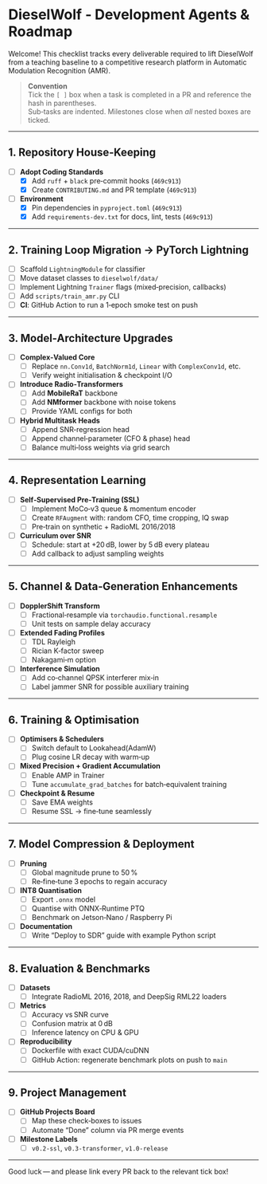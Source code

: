 # DieselWolf ‑ Development Agents & Roadmap

Welcome!  This checklist tracks every deliverable required to lift DieselWolf from a teaching baseline to a competitive research platform in Automatic Modulation Recognition (AMR).

> **Convention**  
> Tick the `[ ]` box when a task is completed in a PR and reference the hash in parentheses.  
> Sub‑tasks are indented.  Milestones close when *all* nested boxes are ticked.

---

## 1. Repository House‑Keeping
- [ ] **Adopt Coding Standards**
  - [x] Add `ruff` + `black` pre‑commit hooks (`469c913`)
  - [x] Create `CONTRIBUTING.md` and PR template (`469c913`)
- [ ] **Environment**
  - [x] Pin dependencies in `pyproject.toml` (`469c913`)
  - [x] Add `requirements-dev.txt` for docs, lint, tests (`469c913`)

---

## 2. Training Loop Migration → PyTorch Lightning
- [ ] Scaffold `LightningModule` for classifier
- [ ] Move dataset classes to `dieselwolf/data/`
- [ ] Implement Lightning `Trainer` flags (mixed‑precision, callbacks)
- [ ] Add `scripts/train_amr.py` CLI
- [ ] **CI**: GitHub Action to run a 1‑epoch smoke test on push

---

## 3. Model‑Architecture Upgrades
- [ ] **Complex‑Valued Core**
  - [ ] Replace `nn.Conv1d`, `BatchNorm1d`, `Linear` with `ComplexConv1d`, etc.
  - [ ] Verify weight initialisation & checkpoint I/O
- [ ] **Introduce Radio‑Transformers**
  - [ ] Add **MobileRaT** backbone
  - [ ] Add **NMformer** backbone with noise tokens
  - [ ] Provide YAML configs for both
- [ ] **Hybrid Multitask Heads**
  - [ ] Append SNR‑regression head
  - [ ] Append channel‑parameter (CFO & phase) head
  - [ ] Balance multi‑loss weights via grid search

---

## 4. Representation Learning
- [ ] **Self‑Supervised Pre‑Training (SSL)**
  - [ ] Implement MoCo‑v3 queue & momentum encoder
  - [ ] Create `RFAugment` with: random CFO, time cropping, IQ swap
  - [ ] Pre‑train on synthetic + RadioML 2016/2018
- [ ] **Curriculum over SNR**
  - [ ] Schedule: start at +20 dB, lower by 5 dB every plateau
  - [ ] Add callback to adjust sampling weights

---

## 5. Channel & Data‑Generation Enhancements
- [ ] **DopplerShift Transform**
  - [ ] Fractional‑resample via `torchaudio.functional.resample`
  - [ ] Unit tests on sample delay accuracy
- [ ] **Extended Fading Profiles**
  - [ ] TDL Rayleigh
  - [ ] Rician K‑factor sweep
  - [ ] Nakagami‑m option
- [ ] **Interference Simulation**
  - [ ] Add co‑channel QPSK interferer mix‑in
  - [ ] Label jammer SNR for possible auxiliary training

---

## 6. Training & Optimisation
- [ ] **Optimisers & Schedulers**
  - [ ] Switch default to Lookahead(AdamW)
  - [ ] Plug cosine LR decay with warm‑up
- [ ] **Mixed Precision + Gradient Accumulation**
  - [ ] Enable AMP in Trainer
  - [ ] Tune `accumulate_grad_batches` for batch‑equivalent training
- [ ] **Checkpoint & Resume**
  - [ ] Save EMA weights
  - [ ] Resume SSL → fine‑tune seamlessly

---

## 7. Model Compression & Deployment
- [ ] **Pruning**
  - [ ] Global magnitude prune to 50 %
  - [ ] Re‑fine‑tune 3 epochs to regain accuracy
- [ ] **INT8 Quantisation**
  - [ ] Export `.onnx` model
  - [ ] Quantise with ONNX‑Runtime PTQ
  - [ ] Benchmark on Jetson‑Nano / Raspberry Pi
- [ ] **Documentation**
  - [ ] Write “Deploy to SDR” guide with example Python script

---

## 8. Evaluation & Benchmarks
- [ ] **Datasets**
  - [ ] Integrate RadioML 2016, 2018, and DeepSig RML22 loaders
- [ ] **Metrics**
  - [ ] Accuracy vs SNR curve
  - [ ] Confusion matrix at 0 dB
  - [ ] Inference latency on CPU & GPU
- [ ] **Reproducibility**
  - [ ] Dockerfile with exact CUDA/cuDNN
  - [ ] GitHub Action: regenerate benchmark plots on push to `main`

---

## 9. Project Management
- [ ] **GitHub Projects Board**
  - [ ] Map these check‑boxes to issues
  - [ ] Automate “Done” column via PR merge events
- [ ] **Milestone Labels**
  - [ ] `v0.2-ssl`, `v0.3-transformer`, `v1.0-release`

---

Good luck — and please link every PR back to the relevant tick box!